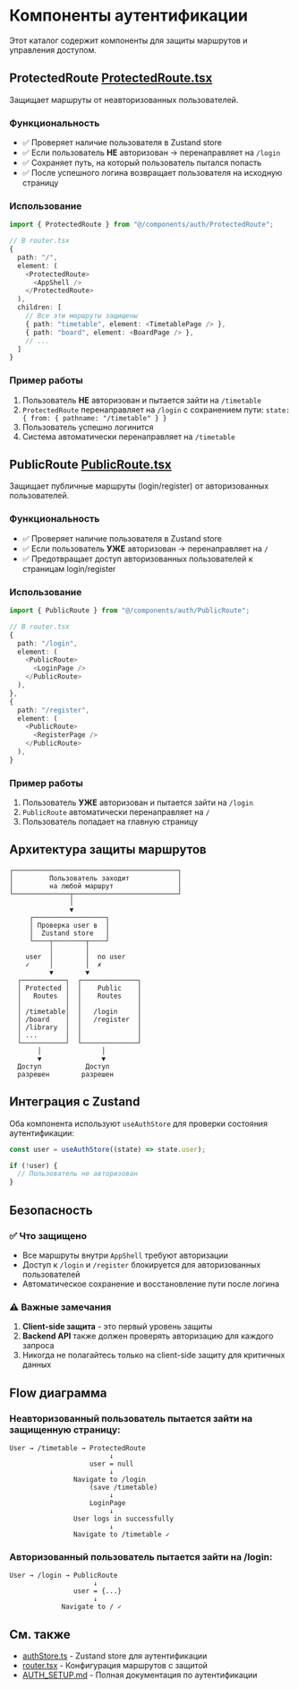 # Компоненты аутентификации

Этот каталог содержит компоненты для защиты маршрутов и управления доступом.

## ProtectedRoute [ProtectedRoute.tsx](./ProtectedRoute.tsx)

Защищает маршруты от неавторизованных пользователей.

### Функциональность

- ✅ Проверяет наличие пользователя в Zustand store
- ✅ Если пользователь **НЕ** авторизован → перенаправляет на `/login`
- ✅ Сохраняет путь, на который пользователь пытался попасть
- ✅ После успешного логина возвращает пользователя на исходную страницу

### Использование

```typescript
import { ProtectedRoute } from "@/components/auth/ProtectedRoute";

// В router.tsx
{
  path: "/",
  element: (
    <ProtectedRoute>
      <AppShell />
    </ProtectedRoute>
  ),
  children: [
    // Все эти маршруты защищены
    { path: "timetable", element: <TimetablePage /> },
    { path: "board", element: <BoardPage /> },
    // ...
  ]
}
```

### Пример работы

1. Пользователь **НЕ** авторизован и пытается зайти на `/timetable`
2. `ProtectedRoute` перенаправляет на `/login` с сохранением пути: `state: { from: { pathname: "/timetable" } }`
3. Пользователь успешно логинится
4. Система автоматически перенаправляет на `/timetable`

## PublicRoute [PublicRoute.tsx](./PublicRoute.tsx)

Защищает публичные маршруты (login/register) от авторизованных пользователей.

### Функциональность

- ✅ Проверяет наличие пользователя в Zustand store
- ✅ Если пользователь **УЖЕ** авторизован → перенаправляет на `/`
- ✅ Предотвращает доступ авторизованных пользователей к страницам login/register

### Использование

```typescript
import { PublicRoute } from "@/components/auth/PublicRoute";

// В router.tsx
{
  path: "/login",
  element: (
    <PublicRoute>
      <LoginPage />
    </PublicRoute>
  ),
},
{
  path: "/register",
  element: (
    <PublicRoute>
      <RegisterPage />
    </PublicRoute>
  ),
}
```

### Пример работы

1. Пользователь **УЖЕ** авторизован и пытается зайти на `/login`
2. `PublicRoute` автоматически перенаправляет на `/`
3. Пользователь попадает на главную страницу

## Архитектура защиты маршрутов

```
┌─────────────────────────────────────────┐
│         Пользователь заходит            │
│         на любой маршрут                │
└──────────────┬──────────────────────────┘
               │
               ▼
     ┌──────────────────┐
     │ Проверка user в  │
     │  Zustand store   │
     └────┬────────┬────┘
          │        │
    user  │        │  no user
    ✓     │        │  ✗
          ▼        ▼
  ┌───────────┐  ┌──────────────┐
  │ Protected │  │    Public    │
  │   Routes  │  │    Routes    │
  │           │  │              │
  │ /timetable│  │   /login     │
  │ /board    │  │   /register  │
  │ /library  │  │              │
  │ ...       │  │              │
  └───────────┘  └──────────────┘
       │               │
       ▼               ▼
  Доступ           Доступ
  разрешен        разрешен
```

## Интеграция с Zustand

Оба компонента используют `useAuthStore` для проверки состояния аутентификации:

```typescript
const user = useAuthStore((state) => state.user);

if (!user) {
  // Пользователь не авторизован
}
```

## Безопасность

### ✅ Что защищено

- Все маршруты внутри `AppShell` требуют авторизации
- Доступ к `/login` и `/register` блокируется для авторизованных пользователей
- Автоматическое сохранение и восстановление пути после логина

### ⚠️ Важные замечания

1. **Client-side защита** - это первый уровень защиты
2. **Backend API** также должен проверять авторизацию для каждого запроса
3. Никогда не полагайтесь только на client-side защиту для критичных данных

## Flow диаграмма

### Неавторизованный пользователь пытается зайти на защищенную страницу:

```
User → /timetable → ProtectedRoute
                         ↓
                    user = null
                         ↓
                Navigate to /login
                    (save /timetable)
                         ↓
                    LoginPage
                         ↓
                User logs in successfully
                         ↓
                Navigate to /timetable ✓
```

### Авторизованный пользователь пытается зайти на /login:

```
User → /login → PublicRoute
                     ↓
                user = {...}
                     ↓
             Navigate to / ✓
```

## См. также

- [authStore.ts](../../store/authStore.ts) - Zustand store для аутентификации
- [router.tsx](../../app/router.tsx) - Конфигурация маршрутов с защитой
- [AUTH_SETUP.md](../../../AUTH_SETUP.md) - Полная документация по аутентификации
